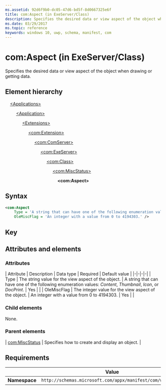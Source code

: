 ```yaml
---
ms.assetid: 92d6f9b0-dc05-47d6-bd5f-8d0667325e6f
title: com:Aspect (in ExeServer/Class)
description: Specifies the desired data or view aspect of the object when drawing or getting data (in ExeServer/Class).
ms.date: 03/29/2017
ms.topic: reference
keywords: windows 10, uwp, schema, manifest, com
---
```


# com:Aspect (in ExeServer/Class)

Specifies the desired data or view aspect of the object when drawing or getting data.

## Element hierarchy

&nbsp;&nbsp;&nbsp;&nbsp;[\<Applications\>](element-applications.md)

&nbsp;&nbsp;&nbsp;&nbsp; &nbsp;&nbsp;&nbsp;&nbsp;[\<Application\>](element-application.md)

&nbsp;&nbsp;&nbsp;&nbsp; &nbsp;&nbsp;&nbsp;&nbsp; &nbsp;&nbsp;&nbsp;&nbsp;[\<Extensions\>](element-1-extensions.md)

&nbsp;&nbsp;&nbsp;&nbsp; &nbsp;&nbsp;&nbsp;&nbsp; &nbsp;&nbsp;&nbsp;&nbsp; &nbsp;&nbsp;&nbsp;&nbsp;[\<com:Extension\>](element-com-extension.md)

&nbsp;&nbsp;&nbsp;&nbsp; &nbsp;&nbsp;&nbsp;&nbsp; &nbsp;&nbsp;&nbsp;&nbsp; &nbsp;&nbsp;&nbsp;&nbsp; &nbsp;&nbsp;&nbsp;&nbsp;[\<com:ComServer\>](element-com-comserver.md)

&nbsp;&nbsp;&nbsp;&nbsp; &nbsp;&nbsp;&nbsp;&nbsp; &nbsp;&nbsp;&nbsp;&nbsp; &nbsp;&nbsp;&nbsp;&nbsp; &nbsp;&nbsp;&nbsp;&nbsp; &nbsp;&nbsp;&nbsp;&nbsp;[\<com:ExeServer\>](element-com-exeserver.md)

&nbsp;&nbsp;&nbsp;&nbsp; &nbsp;&nbsp;&nbsp;&nbsp; &nbsp;&nbsp;&nbsp;&nbsp; &nbsp;&nbsp;&nbsp;&nbsp; &nbsp;&nbsp;&nbsp;&nbsp; &nbsp;&nbsp;&nbsp;&nbsp; &nbsp;&nbsp;&nbsp;&nbsp;[\<com:Class\>](element-com-exeserver-class.md)

&nbsp;&nbsp;&nbsp;&nbsp; &nbsp;&nbsp;&nbsp;&nbsp; &nbsp;&nbsp;&nbsp;&nbsp; &nbsp;&nbsp;&nbsp;&nbsp; &nbsp;&nbsp;&nbsp;&nbsp; &nbsp;&nbsp;&nbsp;&nbsp; &nbsp;&nbsp;&nbsp;&nbsp; &nbsp;&nbsp;&nbsp;&nbsp;[\<com:MiscStatus\>](element-com-exe-miscstatus.md)

&nbsp;&nbsp;&nbsp;&nbsp; &nbsp;&nbsp;&nbsp;&nbsp;&nbsp;&nbsp;&nbsp;&nbsp; &nbsp;&nbsp;&nbsp;&nbsp; &nbsp;&nbsp;&nbsp;&nbsp; &nbsp;&nbsp;&nbsp;&nbsp; &nbsp;&nbsp;&nbsp;&nbsp; &nbsp;&nbsp;&nbsp;&nbsp; &nbsp;&nbsp;&nbsp;&nbsp;**\<com:Aspect\>**

## Syntax

```xml
<com:Aspect  
    Type = 'A string that can have one of the following enumeration values: "Content", "Thumbnail", "Icon", or "DocPrint".'
    OleMiscFlag = 'An integer with a value from 0 to 4194303.' />
```

## Key

## Attributes and elements

### Attributes

| Attribute | Description | Data type | Required | Default value |
|-|-|-|-|
| Type | The string value for the view aspect of the object. | A string that can have one of the following enumeration values: *Content*, *Thumbnail*, *Icon*, or *DocPrint*. | Yes |  |
| OleMiscFlag | The integer value for the view aspect of the object. | An integer with a value from 0 to 4194303. | Yes |  |

### Child elements

None.

### Parent elements

| [com:MiscStatus](element-com-exe-miscstatus.md) | Specifies how to create and display an object. |

## Requirements

|   | Value  |
|--|--|
| **Namespace** | `http://schemas.microsoft.com/appx/manifest/com/windows10` |
